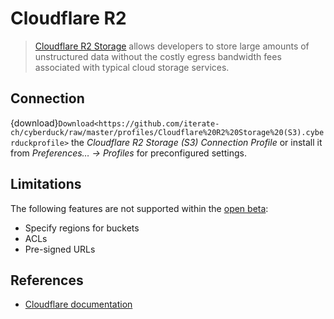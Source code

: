 Cloudflare R2
====

> [Cloudflare R2 Storage](https://www.cloudflare.com/products/r2/) allows developers to store large amounts of unstructured data without the costly egress bandwidth fees associated with typical cloud storage services.

## Connection

{download}`Download<https://github.com/iterate-ch/cyberduck/raw/master/profiles/Cloudflare%20R2%20Storage%20(S3).cyberduckprofile>` the *Cloudflare R2 Storage (S3) Connection Profile* or install it from *Preferences… → Profiles* for preconfigured settings.

## Limitations

The following features are not supported within the [open beta](https://blog.cloudflare.com/r2-open-beta/):
- Specify regions for buckets
- ACLs
- Pre-signed URLs 

## References

- [Cloudflare documentation](https://developers.cloudflare.com/r2/get-started/)